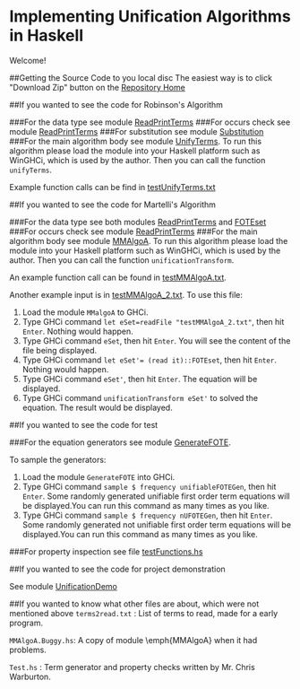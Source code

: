 # Implementing Unification Algorithms in Haskell      

Welcome!

##Getting the Source Code to you local disc
The easiest way is to click "Download Zip" button on the [Repository Home](https://github.com/YueLiPicasso/unification)

##If you wanted to see the code for Robinson's Algorithm

###For the data type
see module [ReadPrintTerms](ReadPrintTerms.hs)
###For occurs check
see module [ReadPrintTerms](ReadPrintTerms.hs)
###For substitution
see module [Substitution](Substitution.hs)
###For the main algorithm body
see module [UnifyTerms](UnifyTerms.hs). To run this algorithm please load the module into your Haskell platform such as WinGHCi, which is used by the author. Then you can call the function `unifyTerms`.

Example function calls  can be find in [testUnifyTerms.txt](testUnifyTerms.txt)

##If you wanted to see the code for Martelli's Algorithm

###For the data type
see both modules [ReadPrintTerms](ReadPrintTerms.hs) and [FOTEset](FOTEset.hs)
###For occurs check
see module [ReadPrintTerms](ReadPrintTerms.hs)
###For the main algorithm body
see module [MMAlgoA](MMAlgoA.hs). To run this algorithm please load the module into your Haskell platform such as WinGHCi, which is used by the author. Then you can call the function `unificationTransform`.

An example function call can be found in [testMMAlgoA.txt](testMMAlgoA.txt). 

Another example input is in [testMMAlgoA_2.txt](testMMAlgoA_2.txt). To use this file:

1. Load the module `MMalgoA` to GHCi.
2. Type GHCi command `let eSet=readFile "testMMAlgoA_2.txt"`, then hit `Enter`. Nothing would happen.
3. Type GHCi command `eSet`, then hit `Enter`. You will see the content of the file being displayed.
4. Type GHCi command `let eSet'= (read it)::FOTEset`, then hit `Enter`. Nothing would happen.
5. Type GHCi command `eSet'`, then hit `Enter`. The equation will be displayed.
6. Type GHCi command `unificationTransform eSet'` to solved the equation. The result would be displayed.


##If you wanted to see the code for test

###For the equation generators
see module [GenerateFOTE](GenerateFOTE.hs).

To sample the generators: 

1. Load the module `GenerateFOTE` into GHCi.
2. Type GHCi command `sample $ frequency unifiableFOTEGen`, then hit `Enter`. Some randomly generated unifiable first order term equations will be displayed.You can run this command as many times as you like.
3. Type GHCi command `sample $ frequency nUFOTEGen`, then hit `Enter`. Some randomly generated not unifiable first order term equations will be displayed.You can run this command as many times as you like.

###For property inspection
see file [testFunctions.hs](testFunctions.hs)


##If you wanted to see the code for project demonstration

See module [UnificationDemo](UnificationDemo.hs)

##If you wanted to know what other files are about, which were not mentioned above
`terms2read.txt` : List of terms to read, made for a early program.


`MMAlgoA.Buggy.hs`: A copy of module \emph{MMAlgoA} when it had problems. 


`Test.hs` : Term generator and property checks written by Mr. Chris Warburton.

